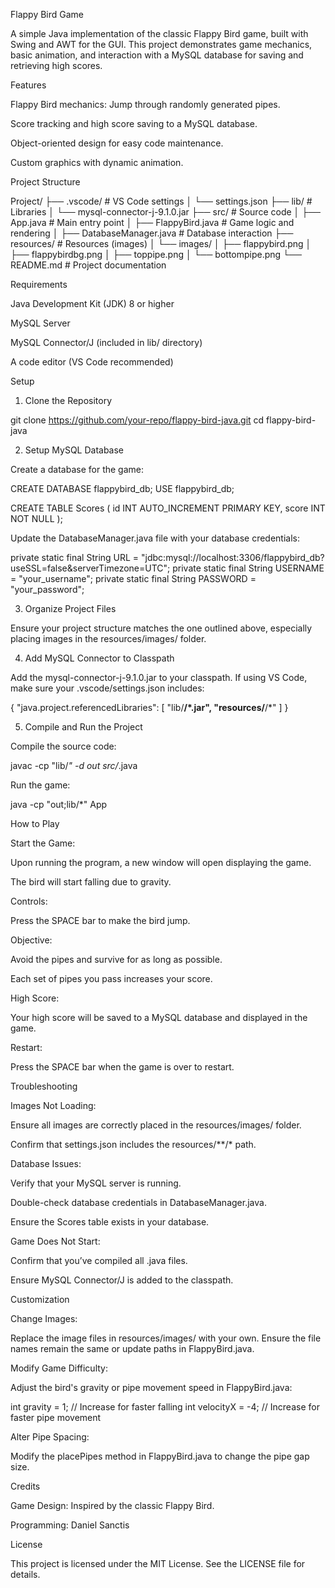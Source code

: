 Flappy Bird Game

A simple Java implementation of the classic Flappy Bird game, built with Swing and AWT for the GUI. This project demonstrates game mechanics, basic animation, and interaction with a MySQL database for saving and retrieving high scores.

Features

Flappy Bird mechanics: Jump through randomly generated pipes.

Score tracking and high score saving to a MySQL database.

Object-oriented design for easy code maintenance.

Custom graphics with dynamic animation.

Project Structure

Project/
├── .vscode/                   # VS Code settings
│   └── settings.json
├── lib/                       # Libraries
│   └── mysql-connector-j-9.1.0.jar
├── src/                       # Source code
│   ├── App.java               # Main entry point
│   ├── FlappyBird.java        # Game logic and rendering
│   ├── DatabaseManager.java   # Database interaction
├── resources/                 # Resources (images)
│   └── images/
│       ├── flappybird.png
│       ├── flappybirdbg.png
│       ├── toppipe.png
│       └── bottompipe.png
└── README.md                  # Project documentation

Requirements

Java Development Kit (JDK) 8 or higher

MySQL Server

MySQL Connector/J (included in lib/ directory)

A code editor (VS Code recommended)

Setup

1. Clone the Repository

git clone https://github.com/your-repo/flappy-bird-java.git
cd flappy-bird-java

2. Setup MySQL Database

Create a database for the game:

CREATE DATABASE flappybird_db;
USE flappybird_db;

CREATE TABLE Scores (
    id INT AUTO_INCREMENT PRIMARY KEY,
    score INT NOT NULL
);

Update the DatabaseManager.java file with your database credentials:

private static final String URL = "jdbc:mysql://localhost:3306/flappybird_db?useSSL=false&serverTimezone=UTC";
private static final String USERNAME = "your_username";
private static final String PASSWORD = "your_password";

3. Organize Project Files

Ensure your project structure matches the one outlined above, especially placing images in the resources/images/ folder.

4. Add MySQL Connector to Classpath

Add the mysql-connector-j-9.1.0.jar to your classpath. If using VS Code, make sure your .vscode/settings.json includes:

{
    "java.project.referencedLibraries": [
        "lib/**/*.jar",
        "resources/**/*"
    ]
}

5. Compile and Run the Project

Compile the source code:

javac -cp "lib/*" -d out src/*.java

Run the game:

java -cp "out;lib/*" App

How to Play

Start the Game:

Upon running the program, a new window will open displaying the game.

The bird will start falling due to gravity.

Controls:

Press the SPACE bar to make the bird jump.

Objective:

Avoid the pipes and survive for as long as possible.

Each set of pipes you pass increases your score.

High Score:

Your high score will be saved to a MySQL database and displayed in the game.

Restart:

Press the SPACE bar when the game is over to restart.

Troubleshooting

Images Not Loading:

Ensure all images are correctly placed in the resources/images/ folder.

Confirm that settings.json includes the resources/**/* path.

Database Issues:

Verify that your MySQL server is running.

Double-check database credentials in DatabaseManager.java.

Ensure the Scores table exists in your database.

Game Does Not Start:

Confirm that you’ve compiled all .java files.

Ensure MySQL Connector/J is added to the classpath.

Customization

Change Images:

Replace the image files in resources/images/ with your own. Ensure the file names remain the same or update paths in FlappyBird.java.

Modify Game Difficulty:

Adjust the bird's gravity or pipe movement speed in FlappyBird.java:

int gravity = 1;       // Increase for faster falling
int velocityX = -4;    // Increase for faster pipe movement

Alter Pipe Spacing:

Modify the placePipes method in FlappyBird.java to change the pipe gap size.

Credits

Game Design: Inspired by the classic Flappy Bird.

Programming: Daniel Sanctis

License

This project is licensed under the MIT License. See the LICENSE file for details.